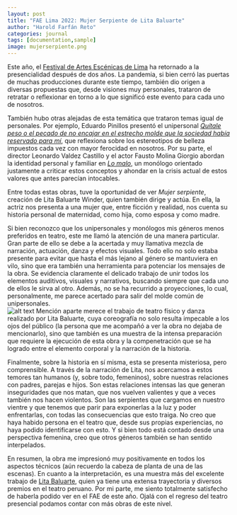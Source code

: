 ```yaml
---
layout: post
title: "FAE Lima 2022: Mujer Serpiente de Lita Baluarte"
author: "Harold Farfán Reto"
categories: journal
tags: [documentation,sample]
image: mujerserpiente.png
---
```


Este año, el [Festival de Artes Escénicas de Lima][fae] ha retornado a la presencialidad después de dos años. La pandemia, si bien cerró las puertas de muchas producciones durante este tiempo, también dio origen a diversas propuestas que, desde visiones muy personales, trataron de retratar o reflexionar en torno a lo que significó este evento para cada uno de nosotros.

También hubo otras alejadas de esta temática que trataron temas igual de personales. Por ejemplo, Eduardo Pinillos presentó el unipersonal [*Quítale peso o el pecado de no encajar en el estrecho molde que la sociedad había reservado para mí*][quitale-el-peso], que reflexiona sobre los estereotipos de belleza impuestos cada vez con mayor ferocidad en nosotros. Por su parte, el director Leonardo Valdez Castillo y el actor Fausto Molina Giorgio abordan la identidad personal y familiar en [*Lo malo*][lo-malo], un monólogo orientado justamente a criticar estos conceptos y ahondar en la crisis actual de estos valores que antes parecían intocables.

Entre todas estas obras, tuve la oportunidad de ver *Mujer serpiente*, creación de Lita Baluarte Winder, quien también dirige y actúa. En ella, la actriz nos presenta a una mujer que, entre ficción y realidad, nos cuenta su historia personal de maternidad, como hija, como esposa y como madre. 

Si bien reconozco que los unipersonales y monólogos mis géneros menos preferidos en teatro, este me llamó la atención de una manera particular. Gran parte de ello se debe a la acertada y muy llamativa mezcla de narración, actuación, danza y efectos visuales. Todo ello no solo estaba presente para evitar que hasta el más lejano al género se mantuviera en vilo, sino que era también una herramienta para potenciar los mensajes de la obra.  Se evidencia claramente el delicado trabajo de unir todos los elementos auditivos, visuales y narrativos, buscando siempre que cada uno de ellos le sirva al otro. Además, no se ha recurrido a proyecciones, lo cual, personalmente, me parece acertado para salir del molde común de unipersonales.  
![alt text](http://noirve.com/wp-content/uploads/2013/10/DTTSP_Coffee.jpg "La República")
Mención aparte merece el trabajo de teatro físico y danza realizado por Lita Baluarte, cuya coreografía no solo resulta impecable a los ojos del público (la persona que me acompañó a ver la obra no dejaba de mencionarlo), sino que también es una muestra de la intensa preparación que requiere la ejecución de esta obra y la compenetración que se ha logrado entre el elemento corporal y la narración de la historia.

Finalmente, sobre la historia en sí misma, esta se presenta misteriosa, pero comprensible. A través de la narración de Lita, nos acercamos a estos temores tan humanos (y, sobre todo, femeninos), sobre nuestras relaciones con padres, parejas e hijos. Son estas relaciones intensas las que generan inseguridades que nos matan, que nos vuelven valientes y que a veces también nos hacen violentos. Son las serpientes que cargamos en nuestro vientre y que tenemos que parir para exponerlas a la luz y poder enfrentarlas, con todas las consecuencias que esto traiga. No creo que haya habido persona en el teatro que, desde sus propias experiencias, no haya podido identificarse con esto. Y si bien todo está contado desde una perspectiva femenina, creo que otros géneros también se han sentido interpelados.

En resumen, la obra me impresionó muy positivamente en todos los aspectos técnicos (aún recuerdo la cabeza de planta de una de las escenas). En cuanto a la interpretación, es una muestra más del excelente trabajo de [Lita Baluarte][lita-boluarte], quien ya tiene una extensa trayectoria y diversos premios en el teatro peruano. Por mi parte, me siento totalmente satisfecho de haberla podido ver en el FAE de este año. Ojalá con el regreso del teatro presencial podamos contar con más obras de este nivel. 

[fae]:              https://www.faelima.com
[quitale-el-peso]:  https://eloficiocritico.blogspot.com/2021/10/estreno-quitale-peso-o-el-pecado-de-no.html
[lo-malo]:          https://elcomercio.pe/luces/teatro/teatro-peru-lo-malo-nuestra-critica-de-la-obra-del-festival-de-artes-escenicas-lima-2022-david-foster-wallace-noticia/
[lita-boluarte]:    https://es.wikipedia.org/wiki/Lita_Baluarte

